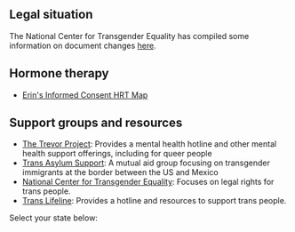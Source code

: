 ## Legal situation
The National Center for Transgender Equality has compiled some information on document changes [here](https://transequality.org/documents).

## Hormone therapy
- [Erin's Informed Consent HRT Map](https://www.erininthemorning.com/p/erins-informed-consent-hrt-map-how)

## Support groups and resources
* [The Trevor Project](https://www.thetrevorproject.org): Provides a mental health hotline and other mental health support offerings, including for queer people
* [Trans Asylum Support](https://linktr.ee/transasylumsupport/): A mutual aid group focusing on transgender immigrants at the border between the US and Mexico
* [National Center for Transgender Equality](https://transequality.org): Focuses on legal rights for trans people.
* [Trans Lifeline](https://translifeline.org): Provides a hotline and resources to support trans people.
 
Select your state below:
